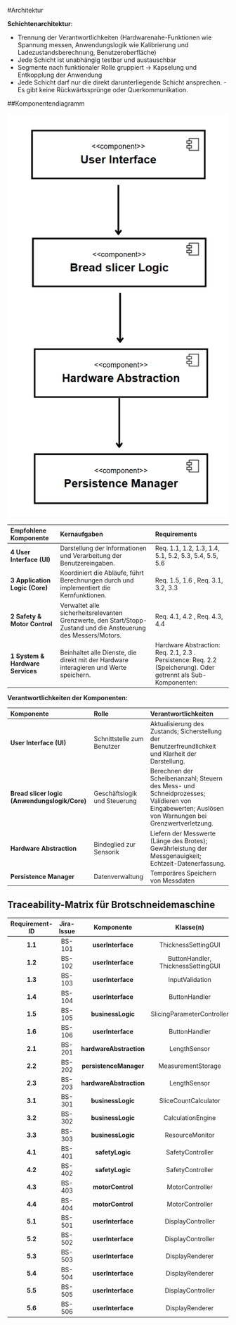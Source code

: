 #Architektur

**Schichtenarchitektur**:



- Trennung der Verantwortlichkeiten (Hardwarenahe-Funktionen wie Spannung messen, Anwendungslogik wie Kalibrierung und
  Ladezustandsberechnung, Benutzeroberfläche)
- Jede Schicht ist unabhängig testbar und austauschbar
- Segmente nach funktionaler Rolle gruppiert → Kapselung und Entkopplung der Anwendung
- Jede Schicht darf nur die direkt darunterliegende Schicht ansprechen.
  -Es gibt keine Rückwärtssprünge oder Querkommunikation.

  


##Komponentendiagramm


![Komponenten Diagramm](referenziert/Komponentendiagramm.png)

Empfohlene Komponente | Kernaufgaben | Requirements |
| :---------------------- | :--------------------------------------------------------------------------------------------------- | :------------------------------------------------------------------------------------------------------------------------------------------------------------------------------------------------------------- |
| **4 User Interface (UI)** | Darstellung der Informationen und Verarbeitung der Benutzereingaben. | Req. 1.1, 1.2, 1.3, 1.4, 5.1, 5.2, 5.3, 5.4, 5.5, 5.6 |
| **3 Application Logic (Core)** | Koordiniert die Abläufe, führt Berechnungen durch und implementiert die Kernfunktionen. | Req. 1.5, 1.6 , Req. 3.1, 3.2, 3.3  |
| **2 Safety & Motor Control** | Verwaltet alle sicherheitsrelevanten Grenzwerte, den Start/Stopp-Zustand und die Ansteuerung des Messers/Motors. | Req. 4.1, 4.2 , Req. 4.3, 4.4  |
| **1 System & Hardware Services** | Beinhaltet alle Dienste, die direkt mit der Hardware interagieren und Werte speichern. | Hardware Abstraction: Req. 2.1, 2.3 . Persistence: Req. 2.2 (Speicherung). Oder getrennt als Sub-Komponenten: |



**Verantwortlichkeiten der Komponenten:**

| **Komponente** | **Rolle** | **Verantwortlichkeiten** |
|:---|:---|:---|
| **User Interface (UI)** | Schnittstelle zum Benutzer | Aktualisierung des Zustands; Sicherstellung der Benutzerfreundlichkeit und Klarheit der Darstellung. |
| **Bread slicer logic (Anwendungslogik/Core)** | Geschäftslogik und Steuerung | Berechnen der Scheibenanzahl; Steuern des Mess- und Schneidprozesses; Validieren von Eingabewerten; Auslösen von Warnungen bei Grenzwertverletzung. |
| **Hardware Abstraction** | Bindeglied zur Sensorik | Liefern der Messwerte (Länge des Brotes); Gewährleistung der Messgenauigkeit; Echtzeit-Datenerfassung. |
| **Persistence Manager** |Datenverwaltung|  Temporäres Speichern von Messdaten|


##  Traceability-Matrix für Brotschneidemaschine

| Requirement-ID | Jira-Issue | Komponente | Klasse(n) | Schnittstelle(n) | Testfall(e) |
| :---: | :---: | :---: | :---: | :---: | :---: |
| **1.1** | BS-101 | **userInterface** | ThicknessSettingGUI | getSetThickness() | UT-1.1, SIT-1.1 |
| **1.2** | BS-102 | **userInterface** | ButtonHandler, ThicknessSettingGUI | handleButtonPress(buttonID) | UT-1.2, SIT-1.2 |
| **1.3** | BS-103 | **userInterface** | InputValidation | validateInputSize() | UT-1.3 |
| **1.4** | BS-104 | **userInterface** | ButtonHandler | validateButtonFunction() | UT-1.4 |
| **1.5** | BS-105 | **businessLogic** | SlicingParameterController | calculateNextThickness(current, step) | UT-1.5, SIT-1.5 |
| **1.6** | BS-106 | **userInterface** | ButtonHandler | checkHoldDuration(buttonID) | UT-1.6 |
| **2.1** | BS-201 | **hardwareAbstraction** | LengthSensor | measureLength() | UT-2.1, SIT-2.1 |
| **2.2** | BS-202 | **persistenceManager** | MeasurementStorage | saveLengthValue(value) | UT-2.2 |
| **2.3** | BS-203 | **hardwareAbstraction** | LengthSensor | getCalibrationFactor() | UT-2.3, SIT-2.3 |
| **3.1** | BS-301 | **businessLogic** | SliceCountCalculator | calculateSliceCount(length, thickness) | UT-3.1, SIT-3.1 |
| **3.2** | BS-302 | **businessLogic** | CalculationEngine | getCalculationTime() | UT-3.2 |
| **3.3** | BS-303 | **businessLogic** | ResourceMonitor | checkCPUUsage() | UT-3.3 |
| **4.1** | BS-401 | **safetyLogic** | SafetyController | checkStartCondition(thickness) | UT-4.1, SIT-4.1 |
| **4.2** | BS-402 | **safetyLogic** | SafetyController | checkDomainViolation(value) | UT-4.2, SIT-4.2 |
| **4.3** | BS-403 | **motorControl** | MotorController | validateMinThickness(thickness) | UT-4.3 |
| **4.4** | BS-404 | **motorControl** | MotorController | validateMaxThickness(thickness) | UT-4.4 |
| **5.1** | BS-501 | **userInterface** | DisplayController | activateDisplay() | UT-5.1, SIT-5.1 |
| **5.2** | BS-502 | **userInterface** | DisplayController | refreshDisplay() | UT-5.2 |
| **5.3** | BS-503 | **userInterface** | DisplayRenderer | renderParameters(thickness, count) | UT-5.3, SIT-5.3 |
| **5.4** | BS-504 | **userInterface** | DisplayRenderer | setBrightness(level) | UT-5.4 |
| **5.5** | BS-505 | **userInterface** | DisplayController | updateRealtime() | UT-5.5 |
| **5.6** | BS-506 | **userInterface** | DisplayRenderer | checkFontAccessibility() | UT-5.6 |